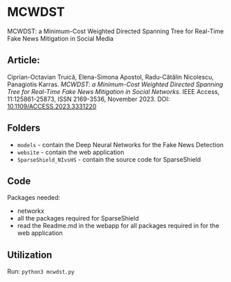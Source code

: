 # MCWDST
MCWDST: a Minimum-Cost Weighted Directed Spanning Tree for Real-Time Fake News Mitigation in Social Media


## Article:

Ciprian-Octavian Truică, Elena-Simona Apostol, Radu-Cătălin Nicolescu, Panagiotis Karras. *MCWDST: a Minimum-Cost Weighted Directed Spanning Tree for Real-Time Fake News Mitigation in Social Networks*. IEEE Access, 11:125861-25873, ISSN 2169-3536, November 2023. DOI: [10.1109/ACCESS.2023.3331220](https://doi.org/10.1109/ACCESS.2023.3331220) 

## Folders

- ``models`` - contain the Deep Neural Networks for the Fake News Detection
- ``website`` - contain the web application
- ``SparseShield_NIvsHS`` - contain the source code for SparseShield


## Code 

Packages needed:
- networkx
- all the packages required for SparseShield
- read the Readme.md in the webapp for all packages required in for the web application 

## Utilization

Run: ``python3 mcwdst.py``
